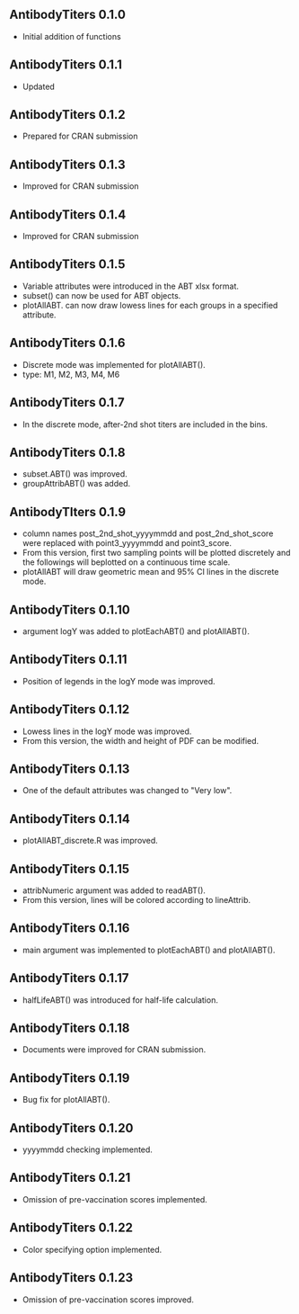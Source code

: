 ## AntibodyTiters 0.1.0
* Initial addition of functions

## AntibodyTiters 0.1.1
* Updated

## AntibodyTiters 0.1.2
* Prepared for CRAN submission

## AntibodyTiters 0.1.3
* Improved for CRAN submission

## AntibodyTiters 0.1.4
* Improved for CRAN submission

## AntibodyTiters 0.1.5
* Variable attributes were introduced in the ABT xlsx format.
* subset() can now be used for ABT objects. 
* plotAllABT. can now draw lowess lines for each groups in a specified attribute.

## AntibodyTiters 0.1.6
* Discrete mode was implemented for plotAllABT(). 
* type: M1, M2, M3, M4, M6

## AntibodyTiters 0.1.7
* In the discrete mode, after-2nd shot titers are included in the bins.

## AntibodyTiters 0.1.8
* subset.ABT() was improved.
* groupAttribABT() was added.

## AntibodyTIters 0.1.9
* column names post_2nd_shot_yyyymmdd and post_2nd_shot_score were replaced with point3_yyyymmdd and point3_score.
* From this version, first two sampling points will be plotted discretely and the followings will beplotted on a continuous time scale.
* plotAllABT will draw geometric mean and 95% CI lines in the discrete mode.

## AntibodyTiters 0.1.10
* argument logY was added to plotEachABT() and plotAllABT().

## AntibodyTiters 0.1.11
* Position of legends in the logY mode was improved.

## AntibodyTiters 0.1.12
* Lowess lines in the logY mode was improved.
* From this version, the width and height of PDF can be modified.

## AntibodyTiters 0.1.13
* One of the default attributes was changed to "Very low".

## AntibodyTiters 0.1.14
* plotAllABT_discrete.R was improved.

## AntibodyTiters 0.1.15
* attribNumeric argument was added to readABT().
* From this version, lines will be colored according to lineAttrib.

## AntibodyTiters 0.1.16
* main argument was implemented to plotEachABT() and plotAllABT().

## AntibodyTiters 0.1.17
* halfLifeABT() was introduced for half-life calculation.

## AntibodyTiters 0.1.18
* Documents were improved for CRAN submission.

## AntibodyTiters 0.1.19
* Bug fix for plotAllABT().

## AntibodyTiters 0.1.20
* yyyymmdd checking implemented.

## AntibodyTiters 0.1.21
* Omission of pre-vaccination scores implemented.

## AntibodyTiters 0.1.22
* Color specifying option implemented.

## AntibodyTiters 0.1.23
* Omission of pre-vaccination scores improved.

